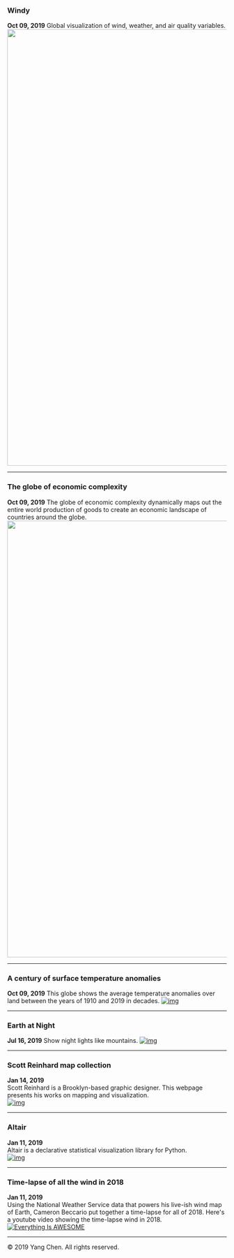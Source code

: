 ### Windy  
**Oct 09, 2019**
Global visualization of wind, weather, and air quality variables.   
[<img width="1000" src="https://www.windy.com/img/socialshare3.jpg">](https://www.windy.com/)

---

### The globe of economic complexity  
**Oct 09, 2019**
The globe of economic complexity dynamically maps out the entire world production of goods to create an economic landscape of countries around the globe.   
[<img width="1000" src="http://4.bp.blogspot.com/-wCH4DD1FMRo/VdwnwpLNuWI/AAAAAAAAsU8/YTorxonb6kY/s523/logo.gif">](http://globe.cid.harvard.edu/)

---

### A century of surface temperature anomalies
**Oct 09, 2019**
This globe shows the average temperature anomalies over land between the years of 1910 and 2019 in decades.
[![img](https://lh3.googleusercontent.com/tiomP2XCGzITMUCqd8qchxDX-rfUdrZy8RkdSmYZRpMJh8mVieYHAVH0TtqhauFBHTfGewXCPquXZfVuAwuL4i8GmPkvFQ=s850)](http://students.washington.edu/aodhan/webgl_globe.html)

---

### Earth at Night
**Jul 16, 2019**
Show night lights like mountains.
[![img](https://pbs.twimg.com/media/D0_za67XcAQYpif?format=jpg&name=medium)](https://jwasilgeo.github.io/esri-experiments/earth-at-night/)

--- 

### Scott Reinhard map collection
**Jan 14, 2019**  
Scott Reinhard is a Brooklyn-based graphic designer. This webpage presents his works on mapping and visualization.  
[![img](https://freight.cargocollective.com/w/2000/q/94/i/4db1cd8b5b04016468367d3c0157fee5c7fd143d07ff3c02dab60757feec96b3/Couteau-des-prairies-forweb.jpg)](https://scottreinhard.com/Mapping-and-Visualization)

--- 

### Altair
**Jan 11, 2019**  
Altair is a declarative statistical visualization library for Python.  
[![img](https://embedwistia-a.akamaihd.net/deliveries/25a8ddb65349f1dcb8423a919074eeceffb77810.jpg)](https://github.com/altair-viz/altair)

---

### Time-lapse of all the wind in 2018
**Jan 11, 2019**  
Using the National Weather Service data that powers his live-ish wind map of Earth, Cameron Beccario put together a time-lapse for all of 2018. Here's a youtube video showing the time-lapse wind in 2018.  
[![Everything Is AWESOME](https://img.youtube.com/vi/obsw9qiBnjo/0.jpg)](https://youtu.be/obsw9qiBnjo "Earth")

---  
© 2019 Yang Chen. All rights reserved.

